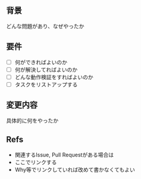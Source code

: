 ## 背景

どんな問題があり、なぜやったか

## 要件

- [ ] 何ができればよいのか
- [ ] 何が解決してればよいのか
- [ ] どんな動作検証をすればよいのか
- [ ] タスクをリストアップする

## 変更内容

具体的に何をやったか

## Refs

- 関連するIssue, Pull Requestがある場合は
- ここでリンクする
- Why等でリンクしていれば改めて書かなくてもよい
